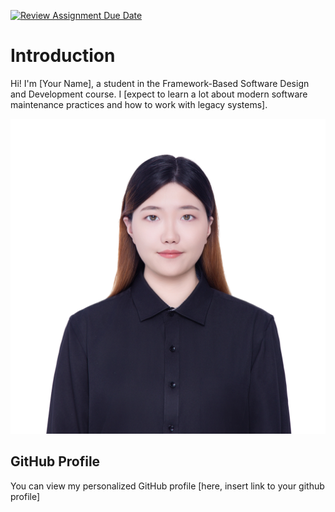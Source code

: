 [![Review Assignment Due Date](https://classroom.github.com/assets/deadline-readme-button-22041afd0340ce965d47ae6ef1cefeee28c7c493a6346c4f15d667ab976d596c.svg)](https://classroom.github.com/a/0MOLbOcH)
# Introduction
Hi! I'm [Your Name], a student in the Framework-Based Software Design and Development course. 
I [expect to learn a lot about modern software maintenance practices and how to work with legacy systems].

![85d8e2e036b58ab8dce16d465e6b931.jpg](image.jpg)  <!-- Link to the uploaded image -->

## GitHub Profile

You can view my personalized GitHub profile [here, insert link to your github profile]


